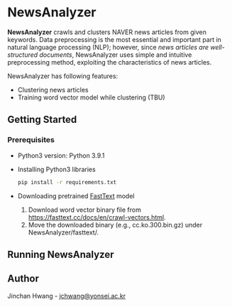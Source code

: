 <!-- Writer: Jinchan Hwang <jchwang@yonsei.ac.kr> -->

# NewsAnalyzer

**NewsAnalyzer** crawls and clusters NAVER news articles from given keywords.
Data preprocessing is the most essential and important part in natural language processing (NLP); however, since *news articles are well-structured documents*, NewsAnalyzer uses simple and intuitive preprocessing method, exploiting the characteristics of news articles.

NewsAnalyzer has following features:

* Clustering news articles
* Training word vector model while clustering (TBU)

## Getting Started

### Prerequisites

* Python3 version: Python 3.9.1

* Installing Python3 libraries

  ```sh
  pip install -r requirements.txt
  ```

* Downloading pretrained [FastText](https://fasttext.cc/) model
  1. Download word vector binary file from <https://fasttext.cc/docs/en/crawl-vectors.html>.
  2. Move the downloaded binary (e.g., cc.ko.300.bin.gz) under NewsAnalyzer/fasttext/.

## Running NewsAnalyzer

## Author

Jinchan Hwang - jchwang@yonsei.ac.kr
